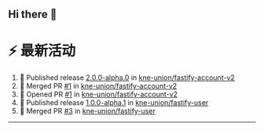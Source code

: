 ## Hi there 👋

<!--

**Here are some ideas to get you started:**

🙋‍♀️ A short introduction - what is your organization all about?
🌈 Contribution guidelines - how can the community get involved?
👩‍💻 Useful resources - where can the community find your docs? Is there anything else the community should know?
🍿 Fun facts - what does your team eat for breakfast?
🧙 Remember, you can do mighty things with the power of [Markdown](https://docs.github.com/github/writing-on-github/getting-started-with-writing-and-formatting-on-github/basic-writing-and-formatting-syntax)
-->


# ⚡ 最新活动

<!--START_SECTION:activity-->
1. 🚀 Published release [2.0.0-alpha.0](https://github.com/kne-union/fastify-account-v2/releases/tag/2.0.0-alpha.0) in [kne-union/fastify-account-v2](https://github.com/kne-union/fastify-account-v2)
2. 🎉 Merged PR [#1](https://github.com/kne-union/fastify-account-v2/pull/1) in [kne-union/fastify-account-v2](https://github.com/kne-union/fastify-account-v2)
3. 💪 Opened PR [#1](https://github.com/kne-union/fastify-account-v2/pull/1) in [kne-union/fastify-account-v2](https://github.com/kne-union/fastify-account-v2)
4. 🚀 Published release [1.0.0-alpha.1](https://github.com/kne-union/fastify-user/releases/tag/1.0.0-alpha.1) in [kne-union/fastify-user](https://github.com/kne-union/fastify-user)
5. 🎉 Merged PR [#3](https://github.com/kne-union/fastify-user/pull/3) in [kne-union/fastify-user](https://github.com/kne-union/fastify-user)
<!--END_SECTION:activity-->

---
